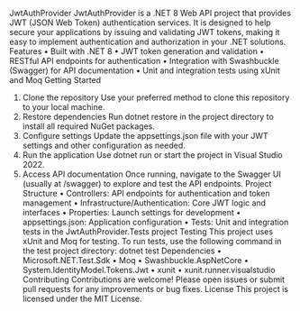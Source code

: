 JwtAuthProvider
JwtAuthProvider is a .NET 8 Web API project that provides JWT (JSON Web Token) authentication services. It is designed to help secure your applications by issuing and validating JWT tokens, making it easy to implement authentication and authorization in your .NET solutions.
Features
•	Built with .NET 8
•	JWT token generation and validation
•	RESTful API endpoints for authentication
•	Integration with Swashbuckle (Swagger) for API documentation
•	Unit and integration tests using xUnit and Moq
Getting Started
1.	Clone the repository
Use your preferred method to clone this repository to your local machine.
2.	Restore dependencies
Run dotnet restore in the project directory to install all required NuGet packages.
3.	Configure settings
Update the appsettings.json file with your JWT settings and other configuration as needed.
4.	Run the application
Use dotnet run or start the project in Visual Studio 2022.
5.	Access API documentation
Once running, navigate to the Swagger UI (usually at /swagger) to explore and test the API endpoints.
Project Structure
•	Controllers: API endpoints for authentication and token management
•	Infrastructure/Authentication: Core JWT logic and interfaces
•	Properties: Launch settings for development
•	appsettings.json: Application configuration
•	Tests: Unit and integration tests in the JwtAuthProvider.Tests project
Testing
This project uses xUnit and Moq for testing. To run tests, use the following command in the test project directory:
dotnet test
Dependencies
•	Microsoft.NET.Test.Sdk
•	Moq
•	Swashbuckle.AspNetCore
•	System.IdentityModel.Tokens.Jwt
•	xunit
•	xunit.runner.visualstudio
Contributing
Contributions are welcome! Please open issues or submit pull requests for any improvements or bug fixes.
License
This project is licensed under the MIT License.
